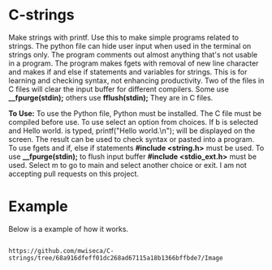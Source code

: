 # C-strings
Make strings with printf.
Use this to make simple programs related to strings.
The python file can hide user input when used in the terminal on strings only.
The program comments out almost anything that's not usable in a program.
The program  makes fgets with removal of new line character
and makes if and else if statements and variables for strings.
This is for learning and checking syntax, not enhancing productivity.
Two of the files in C files will clear the input buffer for different compilers.
Some use **__fpurge(stdin);**  others use **fflush(stdin);** They are in C files.

**To Use:**
To use the Python file, Python must be installed. The C file must be compiled
before use.
To use select an option from choices. If b is selected and Hello world. is typed,
printf("Hello world.\n"); will be displayed on the screen.
The result can be used to check syntax or pasted into a program.
To use fgets and if, else if statements   **#include <string.h>**   must be used.
To use    **__fpurge(stdin);**  to flush input buffer  **#include <stdio_ext.h>**    must be used.
Select m to go to main and select another choice or exit.
I am not accepting pull requests on this project.
# Example 
Below is a example of how it works.


                                                                              https://github.com/mwiseca/C-strings/tree/68a916dfeff01dc268ad67115a18b1366bffbde7/Image
